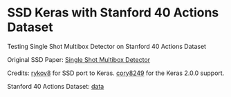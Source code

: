 # SSD Keras with Stanford 40 Actions Dataset

Testing Single Shot Multibox Detector on Stanford 40 Actions Dataset

Original SSD Paper: [Single Shot Multibox Detector](https://arxiv.org/abs/1512.02325)

Credits: [rykov8](https://github.com/rykov8/ssd_keras) for SSD port to Keras. [cory8249](https://github.com/cory8249/ssd_keras) for the Keras 2.0.0 support.

Stanford 40 Actions Dataset: [data](http://vision.stanford.edu/Datasets/40actions.html)
